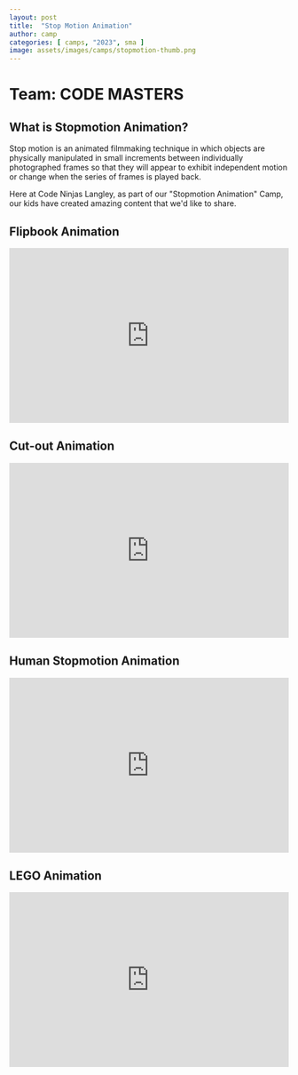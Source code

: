 ```yaml
---
layout: post
title:  "Stop Motion Animation"
author: camp
categories: [ camps, "2023", sma ]
image: assets/images/camps/stopmotion-thumb.png
---
```

# Team: CODE MASTERS


## What is Stopmotion Animation?
Stop motion is an animated filmmaking technique in which objects are physically manipulated in small increments between individually photographed frames so that they will appear to exhibit independent motion or change when the series of frames is played back.

Here at Code Ninjas Langley, as part of our "Stopmotion Animation" Camp, our kids have created amazing content that we'd like to share.


## Flipbook Animation

<p><iframe style="width:100%;" height="315" src="https://www.youtube.com/embed/zCf7zbLrQlk?rel=0&amp;showinfo=0" frameborder="0" allowfullscreen></iframe></p>

## Cut-out Animation

<p><iframe style="width:100%;" height="315" src="https://www.youtube.com/embed/hu7UGaXw0EU?rel=0&amp;showinfo=0" frameborder="0" allowfullscreen></iframe></p>

## Human Stopmotion Animation

<p><iframe style="width:100%;" height="315" src="https://www.youtube.com/embed/xACGwDNYEWc?rel=0&amp;showinfo=0" frameborder="0" allowfullscreen></iframe></p>


## LEGO Animation

<p><iframe style="width:100%;" height="315" src="https://www.youtube.com/embed/6PN5ZnGG-Y8?rel=0&amp;showinfo=0" frameborder="0" allowfullscreen></iframe></p>
